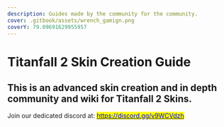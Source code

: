 ```yaml
---
description: Guides made by the community for the community.
cover: .gitbook/assets/wrench_gamign.png
coverY: 79.09691629955957
---
```


# Titanfall 2 Skin Creation Guide

## This is an advanced skin creation and in depth community and wiki for Titanfall 2 Skins.

Join our dedicated discord at: [<mark style="color:blue;">https://discord.gg/v9WCVdzh</mark>](https://discord.gg/v9WCVdzh)<mark style="color:blue;"></mark>

